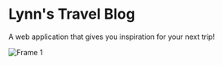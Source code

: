 # Lynn's Travel Blog

A web application that gives you inspiration for your next trip!

![Frame 1](https://github.com/lynnwolters/web-app-from-scratch-lynnwolters/assets/47858242/79e8c002-357a-443e-8497-038ff7e2f88b)
